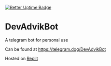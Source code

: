 [![Better Uptime Badge](https://betteruptime.com/status-badges/v1/monitor/9hwi.svg)](https://tgbots.advik.dev)

# DevAdvikBot
A telegram bot for personal use

Can be found at https://telegram.dog/DevAdvikBot

Hosted on [Replit](https://repl.it)
